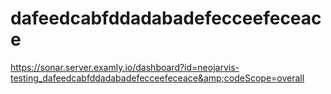 # dafeedcabfddadabadefecceefeceace
https://sonar.server.examly.io/dashboard?id=neojarvis-testing_dafeedcabfddadabadefecceefeceace&amp;codeScope=overall
